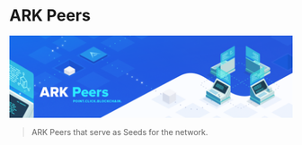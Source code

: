 # ARK Peers

<p align="center">
    <img src="https://github.com/ArkEcosystem/ARK-Peers/blob/master/banner.png" />
</p>

> ARK Peers that serve as Seeds for the network.
